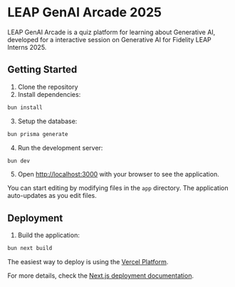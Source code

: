 # LEAP GenAI Arcade 2025

LEAP GenAI Arcade is a quiz platform for learning about Generative AI, developed for a interactive session on Generative AI for Fidelity LEAP Interns 2025.

## Getting Started

1. Clone the repository
2. Install dependencies:

```bash
bun install
```

3. Setup the database:

```bash
bun prisma generate
```

4. Run the development server:

```bash
bun dev
```

5. Open [http://localhost:3000](http://localhost:3000) with your browser to see the application.

You can start editing by modifying files in the `app` directory. The application auto-updates as you edit files.

## Deployment

1. Build the application:

```bash
bun next build
```

The easiest way to deploy is using the [Vercel Platform](https://vercel.com/new).

For more details, check the [Next.js deployment documentation](https://nextjs.org/docs/app/building-your-application/deploying).
